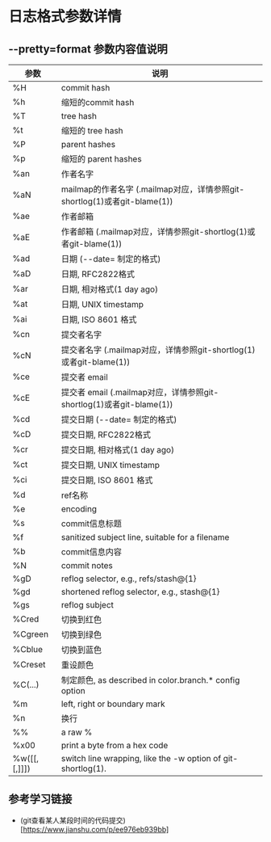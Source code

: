 ﻿# 日志格式参数详情

## --pretty=format 参数内容值说明
参数 | 说明
--- | ---
%H | commit hash
%h | 缩短的commit hash
%T | tree hash
%t | 缩短的 tree hash
%P | parent hashes
%p | 缩短的 parent hashes
%an | 作者名字
%aN | mailmap的作者名字 (.mailmap对应，详情参照git-shortlog(1)或者git-blame(1))
%ae | 作者邮箱
%aE | 作者邮箱 (.mailmap对应，详情参照git-shortlog(1)或者git-blame(1))
%ad | 日期 (--date= 制定的格式)
%aD | 日期, RFC2822格式
%ar | 日期, 相对格式(1 day ago)
%at | 日期, UNIX timestamp
%ai | 日期, ISO 8601 格式
%cn | 提交者名字
%cN | 提交者名字 (.mailmap对应，详情参照git-shortlog(1)或者git-blame(1))
%ce | 提交者 email
%cE | 提交者 email (.mailmap对应，详情参照git-shortlog(1)或者git-blame(1))
%cd | 提交日期 (--date= 制定的格式)
%cD | 提交日期, RFC2822格式
%cr | 提交日期, 相对格式(1 day ago)
%ct | 提交日期, UNIX timestamp
%ci | 提交日期, ISO 8601 格式
%d | ref名称
%e | encoding
%s | commit信息标题
%f | sanitized subject line, suitable for a filename
%b | commit信息内容
%N | commit notes
%gD | reflog selector, e.g., refs/stash@{1}
%gd | shortened reflog selector, e.g., stash@{1}
%gs | reflog subject
%Cred | 切换到红色
%Cgreen | 切换到绿色
%Cblue | 切换到蓝色
%Creset | 重设颜色
%C(...) | 制定颜色, as described in color.branch.* config option
%m | left, right or boundary mark
%n | 换行
%% | a raw %
%x00 | print a byte from a hex code
%w([[,[,]]]) | switch line wrapping, like the -w option of git-shortlog(1).

## 参考学习链接
* (git查看某人某段时间的代码提交)[https://www.jianshu.com/p/ee976eb939bb]
